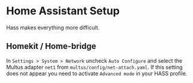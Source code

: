 # Home Assistant Setup

Hass makes everything more difficult.

## Homekit / Home-bridge

In `Settings > System > Network` uncheck `Auto Configure` and select the Multus adapter `net1` from `multus/config/net-attach.yaml`.
If this setting does not appear you need to activate `Advanced mode` in your HASS profile.

